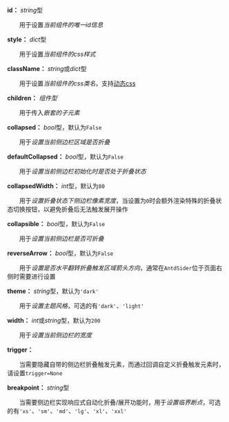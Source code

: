 **id：** *string*型

　　用于设置*当前组件的唯一id信息*

**style：** *dict*型

　　用于设置*当前组件的css样式*

**className：** *string*或*dict*型

　　用于设置*当前组件的css类名*，支持[动态css](/advanced-classname)

**children：** *组件型*

　　用于传入*嵌套的子元素*

**collapsed：** *bool*型，默认为`False`

　　用于*设置当前侧边栏区域是否折叠*

**defaultCollapsed：** *bool*型，默认为`False`

　　用于*设置当前侧边栏初始化时是否处于折叠状态*

**collapsedWidth：** *int*型，默认为`80`

　　用于*设置折叠状态下侧边栏像素宽度*，当设置为`0`时会额外渲染特殊的折叠状态切换按钮，以避免折叠后无法触发展开操作

**collapsible：** *bool*型，默认为`False`

　　用于*设置当前侧边栏是否可折叠*

**reverseArrow：** *bool*型，默认为`False`

　　用于*设置是否水平翻转折叠触发区域箭头方向*，通常在`AntdSider`位于页面右侧时需要进行设置

**theme：** *string*型，默认为`'dark'`

　　用于*设置主题风格*，可选的有`'dark'`、`'light'`

**width：** *int*或*string*型，默认为`200`

　　用于*设置当前侧边栏的宽度*

**trigger：**

　　当需要隐藏自带的侧边栏折叠触发元素，而通过回调自定义折叠触发元素时，请设置`trigger=None`

**breakpoint：** *string*型

　　当需要侧边栏实现响应式自动化折叠/展开功能时，用于*设置临界断点*，可选的有`'xs'`、`'sm'`、`'md'`、`'lg'`、`'xl'`、`'xxl'`
